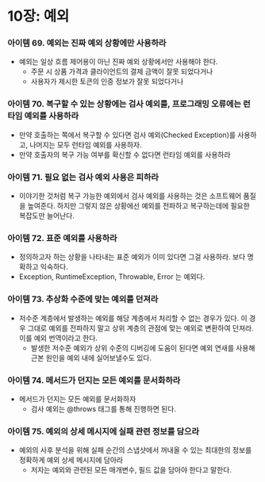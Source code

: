 # 10장: 예외

### 아이템 69. 예외는 진짜 예외 상황에만 사용하라

- 예외는 일상 흐름 제어용이 아닌 진짜 예외 상황에서만 사용해야 한다.
    - 주문 시 상품 가격과 클라이언트의 결제 금액이 잘못 되었다거나
    - 사용자가 제시한 토큰의 인증 정보가 잘못 되었다거나

### 아이템 70. 복구할 수 있는 상황에는 검사 예외를, 프로그래밍 오류에는 런타임 예외를 사용하라

- 만약 호출하는 쪽에서 복구할 수 있다면 검사 예외(Checked Exception)를 사용하고, 나머지는 모두 런타임 예외를 사용하자.
- 만약 호출자의 복구 가능 여부를 확신할 수 없다면 런타임 예외를 사용하라

### 아이템 71. 필요 없는 검사 예외 사용은 피하라

- 이야기한 것처럼 복구 가능한 예외에서 검사 예외를 사용하는 것은 소프트웨어 품질을 높여준다. 하지만 그렇지 않은 상황에선 예외를 전파하고 복구하는데에 필요한 복잡도만 늘어난다.

### 아이템 72. 표준 예외를 사용하라

- 정의하고자 하는 상황을 나타내는 표준 예외가 이미 있다면 그걸 사용하라. 보다 명확하고 익숙하다.
- Exception, RuntimeException, Throwable, Error 는 예외다.

### 아이템 73. 추상화 수준에 맞는 예외를 던져라

- 저수준 계층에서 발생하는 예외를 해당 계층에서 처리할 수 없는 경우가 있다. 이 경우 그대로 예외를 전파하지 말고 상위 계층의 관점에 맞는 예외로 변환하여 던져라. 이를 예외 번역이라고 한다.
    - 발생한 저수준 예외가 상위 수준의 디버깅에 도움이 된다면 예외 연새를 사용해 근본 원인을 예외 내에 실어보낼수도 있다.

### 아이템 74. 메서드가 던지는 모든 예외를 문서화하라

- 메서드가 던지는 모든 예외를 문서화하자
    - 검사 예외는 @throws 태그를 통해 진행하면 된다.

### 아이템 75. 예외의 상세 메시지에 실패 관련 정보를 담으라

- 예외의 사후 분석을 위해 실패 순간의 스냅샷에서 꺼내올 수 있는 최대한의 정보를 정확하게 예외 상세 메시지에 담아라
    - 저자는 예외와 관련된 모든 매개변수, 필드 값을 담아야 한다고 말한다.
